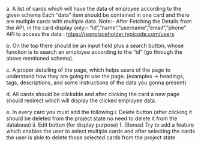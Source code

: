 a. A list of cards which will have the data of employee according to the given schema
Each “data” item should be contained in one card and there are multiple cards with multiple
data. Note:- After Fetching the Details from the API, in the card display only:-
“id”,”name”,”username”,”email”,”phone”
API to access the data : https://jsonplaceholder.typicode.com/users

b. On the top there should be an input field plus a search button, whose function is to search an
employee according to the “id” (go through the above mentioned schema).


c. A proper detailing of the page, which helps users of the page to understand how they are going
to use the page. (examples -> headings, tags, descriptions, and some instructions of the data
you gonna present)


d. All cards should be clickable and after clicking the card a new page should redirect which will
display the clicked employee data.

e. In every card you must add the following
i. Delete button (after clicking it should be deleted from the project state no need to delete
it from the database)
ii. Edit button (for display purpose)
f. (Bonus) Try to add a feature which enables the user to select multiple cards and after selecting
the cards the user is able to delete those selected cards from the project state